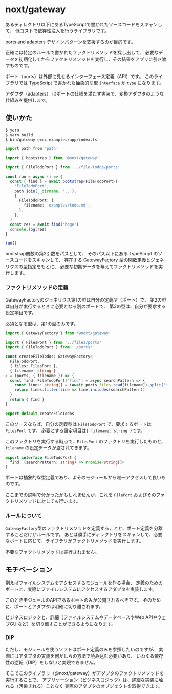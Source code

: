 # noxt/gateway

あるディレクトリ以下にあるTypeScriptで書かれたソースコードをスキャンして、
低コストで依存性注入を行うライブラリです。

ports and adapters デザインパターンを支援するのが目的です。

正確には特定のルールで書かれたファクトリメソッドを探し出して、
必要なデータを初期化してからファクトリメソッドを実行し、その結果をアプリに引き渡すものです。

ポート（ports）は外部に見せるインターフェース定義（API）です。
このライブラリでは TypeScript で書かれた抽象的な型 `interface` か `type` になります。

アダプタ（adapters） はポートの仕様を満たす実装で、変換アダプタのような仕組みを提供します。

## 使いかた

```sh
$ yarn
$ yarn build
$ bin/gateway exec examples/app/index.ts
```

```ts {filename=examples/app/index.ts}
import path from 'path'

import { bootstrap } from '@noxt/gateway'

import { FileTodoPort } from '../file-todos/ports'

const run = async () => {
  const { find } = await bootstrap<FileTodoPort>(
    'FileTodoPort',
    path.join(__dirname, '..'),
    {
      FileTodoPort: {
        filename: 'examples/todo.md',
      },
    },
  )
  const res = await find('hoge')
  console.log(res)
}

run()
```

bootstrap関数の第2引数をパスとして、
そのパス以下にある TypeScript のソースコードをスキャンして、
存在する GatewayFactory 型の関数定義とジェネリクスの型指定をもとに、
必要な初期データを与えてファクトリメソッドを実行します。

### ファクトリメソッドの定義

GatewayFactoryのジェネリクス第1の型は自分の定義型（ポート）で、
第2の型は自分が実行するときに必要となる別のポートで、
第3の型は、自分が要求する設定項目です。

必須となる型は、第1の型のみです。

```ts
import { GatewayFactory } from '@noxt/gateway'

import { FilesPort } from '../files/ports'
import { FileTodoPort } from './ports'

const createFileTodos: GatewayFactory<
  FileTodoPort,
  { files: FilesPort },
  { filename: string }
> = (ports, { filename }) => {
  const find: FileTodoPort['find'] = async searchPattern => {
    const lines: string[] = (await ports.files.read(filename)).split('\n')
    return lines.filter(line => line.includes(searchPattern))
  }
  return { find }
}

export default createFileTodos
```

このソースならば、自分の定義型は `FileTodoPort` で、要求するポートは `FilesPort` です。
必要とする設定項目は`{ filename: string }`です。

このファクトリを実行する時点で、`FilesPort` のファクトリを実行したものと、
`filename` の設定データが渡されてきます。

```ts
export interface FileTodoPort {
  find: (searchPattern: string) => Promise<string[]>
}
```

ポートは抽象的な型定義であり、よそのモジュールから唯一アクセスして良いものです。

ここまでの説明で分かったかもしれませんが、これを `FilePort` およびそのファクトリメソッドに対しても行います。

### ルールについて

`GatewayFactory`型のファクトリメソッドを定義することと、ポート定義を分離することだけがルールです。
あとは勝手にディレクトリをスキャンして、必要なポートに応じて、ライブラリがファクトリメソッドを実行します。

不要なファクトリメソッドは実行されません。

## モチベーション

例えばファイルシステムをアクセスするモジュールを作る場合、
定義のためのポートと、実際にファイルシステムにアクセスするアダプタを実装します。

このときモジュールのAPIであるポートのみが公開されるべきです。
そのために、ポートとアダプタは明確に切り離されます。

ビジネスロジックと、詳細（ファイルシステムやデータベースやWeb APIやウェブGUIなど）を切り離すことができるようになります。

### DIP

ただし、モジュールを使うソフトはポート定義のみを参照したいのですが、
実際にはアダプタの実装を何かしらの方法で読み込む必要があり、
いわゆる依存性の逆転（DIP）をしないと実現できません。

そこでこのライブラリ（@noxt/gateway）がアダプタのファクトリメソッドを実行することで、
アプリケーション（ビジネスロジック）は、詳細な実装に触れる（汚染される）ことなく
実際のアダプタのオブジェクトを取得できます。

